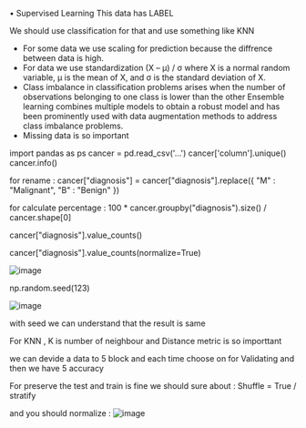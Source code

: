 
 •	Supervised Learning
 This data has LABEL 

We should use classification for that and use something like KNN

* For some data we use scaling for prediction because the diffrence between data is high.
* For data we use standardization 
       (X – μ) / σ
      where X is a normal random variable, μ is the mean of X, and σ is the standard deviation of X.
* Class imbalance in classification problems arises when the number of observations belonging to one class is lower than the other
      Ensemble learning combines multiple models to obtain a robust model and has been prominently used with data augmentation methods to address class imbalance problems.
* Missing data is so important

import pandas as ps
cancer = pd.read_csv('...')
cancer['column'].unique()
cancer.info()

for rename : 
cancer["diagnosis"] = cancer["diagnosis"].replace({
    "M" : "Malignant",
    "B" : "Benign"
})

for calculate percentage : 100 * cancer.groupby("diagnosis").size() / cancer.shape[0]

cancer["diagnosis"].value_counts()

cancer["diagnosis"].value_counts(normalize=True)


![image](https://github.com/user-attachments/assets/c107d720-6c73-4acf-a9e9-5f6ec31d7316)


np.random.seed(123)

![image](https://github.com/user-attachments/assets/4a103c79-79b1-42dc-9d1d-79dec5858334)

with seed we can understand that the result is same

For KNN , K is number of neighbour and Distance metric is so importtant

we can devide a data to 5 block and each time choose on for Validating and then we have 5 accuracy

For preserve the test and train is fine we should sure about :
Shuffle = True / stratify 

and you should normalize : 
![image](https://github.com/user-attachments/assets/3f31b297-5642-4f48-880d-9ce7dc6345b8)


